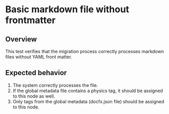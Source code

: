 # Basic markdown file without frontmatter

## Overview

This test verifies that the migration process correctly processes markdown files without YAML front matter.

## Expected behavior

1. The system correctly processes the file.
2. If the global metadata file contains a physics tag, it should be assigned to this node as well.
3. Only tags from the global metadata (docfx.json file) should be assigned to this node.
